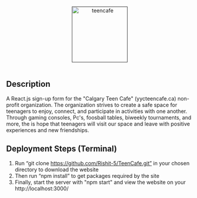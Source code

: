 <p align="center">
  <a href="">
  <img src="https://yycteencafe.ca/static/media/cafelogo.1abcb376681ea3badbcd.png" alt="teencafe" width="150">
  </a>
  <br><br>
</p>

## Description
A React.js sign-up form for the "Calgary Teen Cafe" (yycteencafe.ca) non-profit organization. The organization strives to create a safe space for teenagers to enjoy, connect, and participate in activities with one another. Through gaming consoles, Pc's, foosball tables, biweekly tournaments, and more, the is hope that teenagers will visit our space and leave with positive experiences and new friendships.


## Deployment Steps (Terminal)
1. Run “git clone https://github.com/Rishit-5/TeenCafe.git” in your chosen directory to download the website
2. Then run “npm install” to get packages required by the site
3. Finally, start the server with "npm start" and view the website on your http://localhost:3000/

